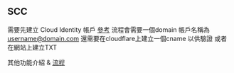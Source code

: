 ## SCC 
需要先建立 Cloud Identity 帳戶 [參考](https://blog.cloud-ace.tw/google-cloud-platform/how-to-establish-an-organization-on-gcp-through-cloud-identity-free-help-you-achieve/)
流程會需要一個domain
帳戶名稱為 username@domain.com
還需要在cloudflare上建立一個cname 以供驗證
或者在網站上建立TXT

其他功能介紹 & [流程](https://blog.cloud-ace.tw/security/gcp-information-technology-overview/)